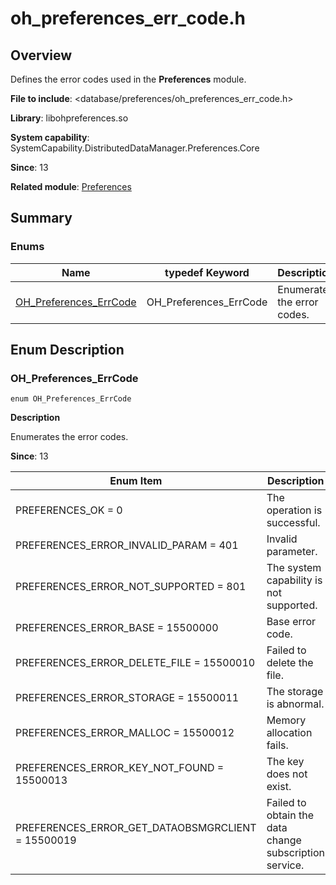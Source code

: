 # oh_preferences_err_code.h

## Overview

Defines the error codes used in the **Preferences** module.

**File to include**: <database/preferences/oh_preferences_err_code.h>

**Library**: libohpreferences.so

**System capability**: SystemCapability.DistributedDataManager.Preferences.Core

**Since**: 13

**Related module**: [Preferences](capi-preferences.md)

## Summary

### Enums

| Name                                             | typedef Keyword         | Description        |
| ------------------------------------------------- | ---------------------- | ------------ |
| [OH_Preferences_ErrCode](#oh_preferences_errcode) | OH_Preferences_ErrCode | Enumerates the error codes.|

## Enum Description

### OH_Preferences_ErrCode

```
enum OH_Preferences_ErrCode
```

**Description**

Enumerates the error codes.

**Since**: 13

| Enum Item                                           | Description                      |
| ------------------------------------------------- | -------------------------- |
| PREFERENCES_OK = 0                                | The operation is successful.            |
| PREFERENCES_ERROR_INVALID_PARAM = 401             | Invalid parameter.              |
| PREFERENCES_ERROR_NOT_SUPPORTED = 801             | The system capability is not supported.          |
| PREFERENCES_ERROR_BASE = 15500000                 | Base error code.              |
| PREFERENCES_ERROR_DELETE_FILE = 15500010          | Failed to delete the file.            |
| PREFERENCES_ERROR_STORAGE = 15500011              | The storage is abnormal.                |
| PREFERENCES_ERROR_MALLOC = 15500012               | Memory allocation fails.            |
| PREFERENCES_ERROR_KEY_NOT_FOUND = 15500013        | The key does not exist.               |
| PREFERENCES_ERROR_GET_DATAOBSMGRCLIENT = 15500019 | Failed to obtain the data change subscription service.|
